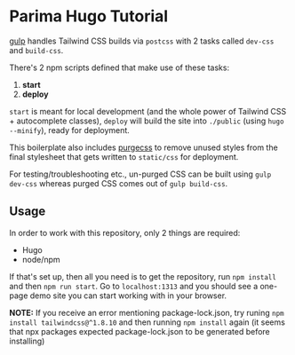 # Parima Hugo Tutorial

[gulp](https://gulpjs.com/) handles Tailwind CSS builds via `postcss` with 2 tasks called `dev-css` and `build-css`.

There's 2 npm scripts defined that make use of these tasks:

1. **start**
2. **deploy**

`start` is meant for local development (and the whole power of Tailwind CSS + autocomplete classes), `deploy` will build the site into `./public` (using `hugo --minify`), ready for deployment.

This boilerplate also includes [purgecss](https://purgecss.com/) to remove unused styles from the final stylesheet that gets written to `static/css` for deployment.

For testing/troubleshooting etc., un-purged CSS can be built using `gulp dev-css` whereas purged CSS comes out of `gulp build-css`.

## Usage

In order to work with this repository, only 2 things are required:

- Hugo
- node/npm

If that's set up, then all you need is to get the repository, run `npm install` and then `npm run start`. Go to `localhost:1313` and you should see a one-page demo site you can start working with in your browser.

**NOTE:** If you receive an error mentioning package-lock.json, try runing `npm install tailwindcss@^1.8.10` and then running `npm install` again (it seems that npx packages expected package-lock.json to be generated before installing)